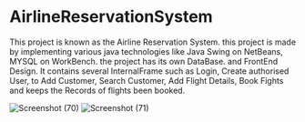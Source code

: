 # AirlineReservationSystem
This project is known as the Airline Reservation System.
this project is made by implementing various java technologies like Java Swing on  NetBeans, MYSQL on WorkBench.
the project has its own DataBase. and FrontEnd Design.
It contains several InternalFrame such as Login, Create authorised User, to Add Customer, Search Customer, Add Flight Details, Book Fights and keeps the Records of flights
been booked.


![Screenshot (70)](https://user-images.githubusercontent.com/119820879/205548811-4f58a690-05a1-4d38-b21b-e9ca77bc12fa.png)
![Screenshot (71)](https://user-images.githubusercontent.com/119820879/205548897-26091567-06f0-4bda-99e8-0e8a126012c0.png)
